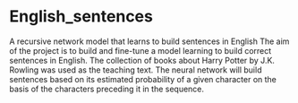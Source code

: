 # English_sentences
A recursive network model that learns to build sentences in English
The aim of the project is to build and fine-tune a model learning to build correct sentences in English. The collection of books about Harry Potter by J.K. Rowling was used as the teaching text. The neural network will build sentences based on its estimated probability of a given character on the basis of the characters preceding it in the sequence.
